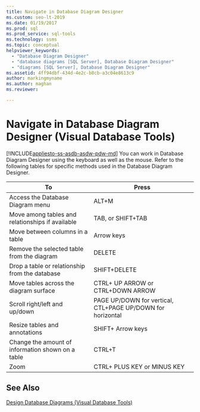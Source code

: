 ```yaml
---
title: Navigate in Database Diagram Designer
ms.custom: seo-lt-2019
ms.date: 01/19/2017
ms.prod: sql
ms.prod_service: sql-tools
ms.technology: ssms
ms.topic: conceptual
helpviewer_keywords: 
  - "Database Diagram Designer"
  - "database diagrams [SQL Server], Database Diagram Designer"
  - "diagrams [SQL Server], Database Diagram Designer"
ms.assetid: 4ff94dbf-434d-4e2c-b8cb-a3c04e8613c9
author: markingmyname
ms.author: maghan
ms.reviewer: 

---
```

# Navigate in Database Diagram Designer (Visual Database Tools)
[!INCLUDE[appliesto-ss-asdb-asdw-pdw-md](../../includes/appliesto-ss-asdb-asdw-pdw-md.md)]
You can work in Database Diagram Designer using the keyboard as well as the mouse. Refer to the following tables for specific methods used in the Database Diagram Designer.  
  
|**To**|**Press**|  
|----------|-------------|  
|Access the Database Diagram menu|ALT+M|  
|Move among tables and relationships if available|TAB, or SHIFT+TAB|  
|Move between columns in a table|Arrow keys|  
|Remove the selected table from the diagram|DELETE|  
|Drop a table or relationship from the database|SHIFT+DELETE|  
|Move tables across the diagram surface|CTRL+ UP ARROW or CTRL+DOWN ARROW|  
|Scroll right/left and up/down|PAGE UP/DOWN for vertical, CTL+PAGE UP/DOWN for horizontal|  
|Resize tables and annotations|SHIFT+ Arrow keys|  
|Change the amount of information shown on a table|CTRL+T|  
|Zoom|CTRL+ PLUS KEY or MINUS KEY|  
  
## See Also  
[Design Database Diagrams &#40;Visual Database Tools&#41;](../../ssms/visual-db-tools/design-database-diagrams-visual-database-tools.md)  
  
